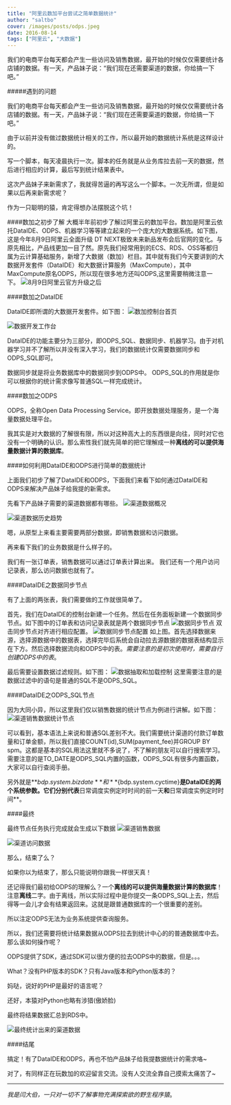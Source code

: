 ```yaml
---
title: "阿里云数加平台尝试之简单数据统计"
author: "saltbo"
cover: /images/posts/odps.jpeg
date: 2016-08-14
tags: ["阿里云", "大数据"] 
---
```


我们的电商平台每天都会产生一些访问及销售数据，最开始的时候仅仅需要统计各店铺的数据。有一天，产品妹子说：“我们现在还需要渠道的数据，你给搞一下吧。”
<!-- more -->

#####遇到的问题

我们的电商平台每天都会产生一些访问及销售数据，最开始的时候仅仅需要统计各店铺的数据。有一天，产品妹子说：“我们现在还需要渠道的数据，你给搞一下吧。”

由于以前并没有做过数据统计相关的工作，所以最开始的数据统计系统是这样设计的。

写一个脚本，每天凌晨执行一次。脚本的任务就是从业务库拉去前一天的数据，然后进行相应的计算，最后写到统计结果表中。

这次产品妹子来新需求了，我就得苦逼的再写这么一个脚本。一次无所谓，但是如果以后再来新需求呢？

作为一只聪明的猿，肯定得想办法摆脱这个坑！


####数加之初步了解
大概半年前初步了解过阿里云的数加平台。数加是阿里云依托DataIDE、ODPS、机器学习等等建立起来的一个庞大的大数据系统。如下图，这是今年8月9日阿里云全面升级 DT NEXT极致未来新品发布会后官网的变化。与原先相比，产品线更加一目了然。原先我们经常用到的ECS、RDS、OSS等都归属为云计算基础服务，新增了大数据（数加）栏目。其中就有我们今天要讲到的大数据开发套件（DataIDE）和大数据计算服务（MaxCompute），其中MaxCompute原名ODPS，所以现在很多地方还叫ODPS,这里需要稍微注意一下。
![8月9日阿里云官方升级之后](http://upload-images.jianshu.io/upload_images/1846751-79fa2ce6d4f0b0c8.png?imageMogr2/auto-orient/strip%7CimageView2/2/w/1240)

####数加之DataIDE

DataIDE即所谓的大数据开发套件。如下图：
![数加控制台首页](http://upload-images.jianshu.io/upload_images/1846751-f70352fa6c816073.png?imageMogr2/auto-orient/strip%7CimageView2/2/w/1240)

![数据开发工作台](http://upload-images.jianshu.io/upload_images/1846751-dbba215ff0f6a46a.png?imageMogr2/auto-orient/strip%7CimageView2/2/w/1240)

DataIDE的功能主要分为三部分，即ODPS_SQL、数据同步、机器学习。由于对机器学习并不了解所以并没有深入学习，我们的数据统计仅需要数据同步和ODPS_SQL即可。

数据同步就是将业务数据库中的数据同步到ODPS中。
ODPS_SQL的作用就是你可以根据你的统计需求像写普通SQL一样完成统计。

####数加之ODPS

ODPS，全称Open Data Processing Service。即开放数据处理服务，是一个海量数据处理平台。

我其实是对大数据的了解很有限，所以对这种高大上的东西很是向往，同时对它也没有一个明确的认识。那么索性我们就先简单的把它理解成一种**离线的可以提供海量数据计算的数据库**。

####如何利用DataIDE和ODPS进行简单的数据统计

上面我们初步了解了DataIDE和ODPS，下面我们来看下如何通过DataIDE和ODPS来解决产品妹子给我提的新需求。

先看下产品妹子需要的渠道数据都有哪些。
![渠道数据概况](http://upload-images.jianshu.io/upload_images/1846751-635bf5dc00e38b7e.png?imageMogr2/auto-orient/strip%7CimageView2/2/w/1240)

![渠道数据历史趋势](http://upload-images.jianshu.io/upload_images/1846751-5eb2a0136fdf7932.png?imageMogr2/auto-orient/strip%7CimageView2/2/w/1240)


嗯，从原型上来看主要需要两部分数据，即销售数据和访问数据。

再来看下我们的业务数据是什么样子的。

我们有一张订单表，销售数据可以通过订单表计算出来。
我们还有一个用户访问记录表，那么访问数据也就有了。

####DataIDE之数据同步节点

有了上面的两张表，我们需要做的工作就很简单了。

首先，我们在DataIDE的控制台新建一个任务。然后在任务面板新建一个数据同步节点。如下图中的订单表和访问记录表就是两个数据同步节点
![数据同步节点](http://upload-images.jianshu.io/upload_images/1846751-7c67e01466de14fe.png?imageMogr2/auto-orient/strip%7CimageView2/2/w/1240)
双击同步节点对齐进行相应配置。
![数据同步节点配置](http://upload-images.jianshu.io/upload_images/1846751-6f34cbdf8f4835b8.png?imageMogr2/auto-orient/strip%7CimageView2/2/w/1240)
如上图。首先选择数据来源，选择源数据中的数据表，选择完毕后系统会自动拉去源数据的数据表结构显示在下方。然后选择数据流向和ODPS中的表。*需要注意的是初次使用时，需要自行创建ODPS中的表*。

最后需要设置数据过滤规则。如下图：
![数据抽取和加载控制](http://upload-images.jianshu.io/upload_images/1846751-c1e230c043b73b2c.png?imageMogr2/auto-orient/strip%7CimageView2/2/w/1240)
这里需要注意的是数据过滤中的语句是普通的SQL不是ODPS_SQL。

####DataIDE之ODPS_SQL节点

因为大同小异，所以这里我们仅以销售数据的统计节点为例进行讲解。如下图：
![渠道销售数据统计节点](http://upload-images.jianshu.io/upload_images/1846751-672c9de080e93765.png?imageMogr2/auto-orient/strip%7CimageView2/2/w/1240)

可以看到，基本语法上来说和普通SQL差别不大。我们需要统计渠道的付款订单数量和订单金额，所以我们直接COUNT(id),SUM(payment_fee)并GROUP BY spm。这都是基本的SQL用法这里就不多说了，不了解的朋友可以自行搜索学习。需要注意的是TO_DATE是ODPS_SQL内置的函数，ODPS_SQL有很多内置函数，大家可以自行查阅手册。

另外就是**${bdp.system.bizdate}**和**${bdp.system.cyctime}**是DataIDE的两个系统参数。它们分别代表**日常调度实例定时时间的前一天**和**日常调度实例定时时间**。

####最终

最终节点任务执行完成就会生成以下数据
![渠道销售数据](http://upload-images.jianshu.io/upload_images/1846751-a07903ac52899ab8.png?imageMogr2/auto-orient/strip%7CimageView2/2/w/1240)

![渠道访问数据](http://upload-images.jianshu.io/upload_images/1846751-caab3c6c57df34ff.png?imageMogr2/auto-orient/strip%7CimageView2/2/w/1240)

那么，结束了么？

如果你以为结束了，那么只能说明你跟我一样很天真！

还记得我们最初给ODPS的理解么？一个**离线的可以提供海量数据计算的数据库**！注意**离线**二字。由于离线，所以实际过程中是你提交一条ODPS_SQL上去，然后得等一会儿才会有结果返回来。这就是跟普通数据库的一个很重要的差别。

所以注定ODPS无法为业务系统提供查询服务。

所以，我们还需要将统计结果数据从ODPS拉去到统计中心的的普通数据库中去。那么该如何操作呢？

ODPS提供了SDK，通过SDK可以很方便的拉去ODPS中的数据，但是。。。

What？没有PHP版本的SDK？只有Java版本和Python版本的？

妈哒，说好的PHP是最好的语言呢？

还好，本猿对Python也略有涉猎(傲娇脸)

最终将结果数据汇总到RDS中。

![最终统计出来的渠道数据](http://upload-images.jianshu.io/upload_images/1846751-91ef35b6daae812b.png?imageMogr2/auto-orient/strip%7CimageView2/2/w/1240)


####结尾

搞定！有了DataIDE和ODPS，再也不怕产品妹子给我提数据统计的需求咯~

对了，有同样正在玩数加的欢迎留言交流。没有人交流全靠自己摸索太痛苦了~

***
*我是闫大伯，一只对一切不了解事物充满探索欲的野生程序猿*。
